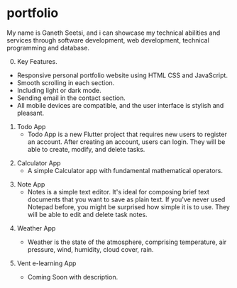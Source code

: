 # portfolio ##

My name is Ganeth Seetsi, and i can showcase my technical abilities and services through software development, web development, technical programming and database.

<!-- Responsive Personal Portfolio -->
0. Key Features.

- Responsive personal portfolio website using HTML CSS and JavaScript.
- Smooth scrolling in each section.
- Including light or dark mode.
- Sending email in the contact section.
- All mobile devices are compatible, and the user interface is stylish and pleasant.

<!-- created Todo App using Flutter Dart Language -->
1. Todo App
   - Todo App is a new Flutter project that requires new users to register an account. After creating an account, users can  login. They will be able to create, modify, and delete tasks.  

<!-- created a Calculator App using HTML CSS JavaScript -->
2. Calculator App
   - A simple Calculator app with fundamental mathematical operators.

<!-- created Notes App using HTML CSS JavaScript -->
3. Note App
   - Notes is a simple text editor. It's ideal for composing brief text documents that you want to save as plain text. If you've never used Notepad before, you might be surprised how simple it is to use. They will be able to edit and delete task notes.

<!-- created Weather App with HTML CSS JavaScript -->
4. Weather App
   - Weather is the state of the atmosphere, comprising temperature, air pressure, wind, humidity, cloud cover, rain.

5. Vent e-learning App
   - Coming Soon with description.
